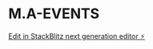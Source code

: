 # M.A-EVENTS

[Edit in StackBlitz next generation editor ⚡️](https://stackblitz.com/~/github.com/24-dianitrophenol/M.A-EVENTS)